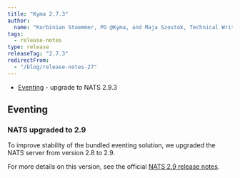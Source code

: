 ```yaml
---
title: "Kyma 2.7.3"
author:
  name: "Korbinian Stoemmer, PO @Kyma, and Maja Szostok, Technical Writer @Kyma"
tags:
  - release-notes 
type: release 
releaseTag: "2.7.3"
redirectFrom:
  - "/blog/release-notes-27"
---
```


- [Eventing](#eventing) -  upgrade to NATS 2.9.3

<!-- overview -->
## Eventing

### NATS upgraded to 2.9

To improve stability of the bundled eventing solution, we upgraded the NATS server from version 2.8 to 2.9.

For more details on this version, see the official [NATS 2.9 release notes](https://docs.nats.io/release-notes/whats_new#server-release-v2.9.0).
